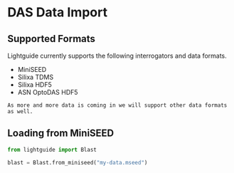 # DAS Data Import

## Supported Formats

Lightguide currently supports the following interrogators and data formats.

* MiniSEED
* Silixa TDMS
* Silixa HDF5
* ASN OptoDAS HDF5

```{todo}
As more and more data is coming in we will support other data formats as well.
```

## Loading from MiniSEED

```py
from lightguide import Blast

blast = Blast.from_miniseed("my-data.mseed")
```
